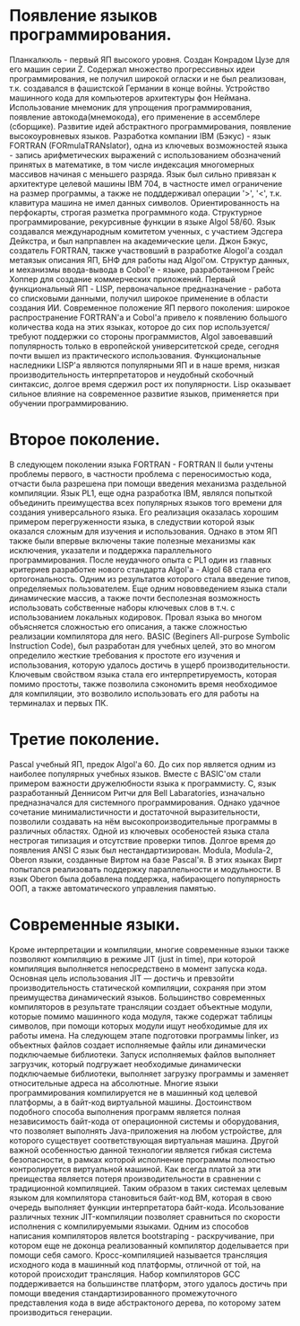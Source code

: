 # Появление языков программирования.
Планкалкюль - первый ЯП высокого уровня. Создан Конрадом Цузе для его машин серии Z. Содержал множество прогрессивных идеи программирования, не получил широкой огласки и не был реализован, т.к. создавался в фашистской Германии в конце войны.
Устройство машинного кода для компьютеров архитектуры фон Неймана. Использование мнемоник для упрощения программирования, появление автокода(мнемокода), его применение в ассемблере (сборщике). Развитие идей абстрактного программирования, появление высокоуровневых языков. Разработка компании IBM (Бэкус) - язык FORTRAN (FORmulaTRANslator), одна из ключевых возможностей языка - запись арифметических выражений с использованием обозначений принятых в математике, в том числе индексация многомерных массивов начиная с меньшего разряда. Язык был сильно привязан к архитектуре целевой машины IBM 704, в частносте имел ограничение на размер программы, а также не подддерживал операции '>', '<', т.к. клавитура машина не имел данных символов. Ориентированность на перфокарты, строгая разметка программного кода.
Структурное программирование, рекурсивные функции в языке Algol 58/60. Язык создавался международным комитетом ученных, с участием Эдсгера Дейкстра, и был напрпавлен на академические цели. Джон Бэкус, создатель FORTRAN, также участвовший в разработке Alogol'a создал метаязык описания ЯП, БНФ для работы над Algol'ом. 
Структур данных, и механизмы ввода-вывода в Cobol'е - языке, разработанном Грейс Хоппер для создание коммерческих приложений. 
Первый функциональный ЯП - LISP, первоначальное предназначение - работа со списковыми данными, получил широкое применение в области создания ИИ. 
Современное положение ЯП первого поколения: широкое распространение FORTRAN'а и Cobol'а привело к появлению большого количества кода на этих языках, которое до сих пор используется/требуют поддержки со стороны программистов, Algol завоевавший популярность только в европейской университетской среде, сегодня почти вышел из практического использования. Функциональные наследники LISP'а являются популярными ЯП и в наше время, низкая производительность интерпретаторов и неудобный скобочный синтаксис, долгое время сдержил рост их популярности. Lisp оказывает сильное влияние на современное развитие языков, применяется при обучении программированию.

# Второе поколение.
В следующем поколении языка FORTRAN - FORTRAN II были учтены проблемы первого, в частности проблема с переносимостью кода, отчасти была разрешена при помощи введения механизма раздельной компиляции.
Язык PL1, еще одна разработка IBM, являлся попыткой объединить преимущества всех популярных языков того времени для создания универсального языка. Его реализация оказалась хорошим примером перегруженности языка, в следуствии которой язык оказался сложным для изучения и использования. Однако в этом ЯП также были впервые включены такие полезные механизмы как исключения, указатели и поддержка параллельного программирования.
После неудачного опыта с PL1 один из главных критериев разработке нового стандарта Algol'a - Algol 68 стала его ортогональность. Одним из результатов которого стала введение типов, определяемых пользователем. Еще одним нововведением языка стали динамические массив, а также почти бесполезная возможность использовать собственные наборы ключевых слов в т.ч. с использованием локальных кодировок. Провал языка во многом объясняется сложностью его описания, а также сложностью реализации компилятора для него.
BASIC (Beginers All-purpose Symbolic Instruction Code), был разработан для учебных целей, это во многом определило жесткие требования к простоте его изучения и использования, которую удалось достичь в ущерб производительности. Ключевым свойством языка стала его интерпретируемость, которая помимо простоты, также позволила сэкономить время необходимое для компиляции, это возволило использовать его для работы на терминалах и первых ПК.

# Третие поколение.
Pascal учебный ЯП, предок Algol'а 60. До сих пор является одним из наиболее популярных учебных языков. Вместе с BASIC'ом стали примером важности дружелюбности языка к программисту.
C, язык разработанный Деннисом Ритчи для Bell Labaratories, изначально предназначался для системного программирования. Однако удачное сочетание минималистичности и достаточной выразительности, позволили создавать на нём высокопроизводительные программы в различных областях. Одной из ключевых особеностей языка стала нестрогая типизация и отсутствие проверки типов. Долгое время до появления ANSI C язык был нестандартизирован.
Modula, Modula-2, Oberon языки, созданные Виртом на базе Pascal'я. В этих языках Вирт попытался реализовать поддержку параллельности и модульности. В язык Oberon была добавлена поддержка, набирающего популярность ООП, а также автоматического управления памятью.

# Современные языки.
Кроме интерпретации и компиляции, многие современные языки также позволяют компиляцию в режиме JIT (just in time), при которой компиляция выполняется непосредствено в момент запуска кода. Основная цель использования JIT — достичь и превзойти производительность статической компиляции, сохраняя при этом преимущества динамический языков. Большинство современных компиляторов в результате трансляции создает объектные модули, которые помимо машинного кода модуля, также содержат таблицы символов, при помощи которых модули ищут необходимые для их работы имена. На следующем этапе подготовки программы linker, из объектных файлов создает исполняемые файлы или динамически подключаемые библиотеки. Запуск исполняемых файлов выполняет загрузчик, который подгружает необходимые динамически подключаемые библиотеки, выполняет загрузку программы и заменяет относительные адреса на абсолютные.
Многие языки программирования компилируется не в машинный код целевой платформы, а в байт-код виртуальной машины. Достоинством подобного способа выполнения программ является полная независимость байт-кода от операционной системы и оборудования, что позволяет выполнять Java-приложения на любом устройстве, для которого существует соответствующая виртуальная машина. Другой важной особенностью данной технологии является гибкая система безопасности, в рамках которой исполнение программы полностью контролируется виртуальной машиной. Как всегда платой за эти преищества является потеря производительности в сравнении с традиционной компиляцией.	Таким образом в таких системах целевым языком для компилятора становиться байт-код ВМ, которая в свою очередь выполняет функции интерпретатора байт-кода. Исользование различных техник JIT-компиляции позволяет сравниться по скорости исполнения с компилируемыми языками.
Одним из способов написания компиляторов явлется bootstraping - раскручивание, при котором еще не доконца реализованный компилятор доделывается при помощи себя самого. Кросс-компиляцией называется трансляция исходного кода в машинный код платформы, отличной от той, на которой происходит трансляция. Набор компиляторов GCC поддерживается на большинстве платформ, этого удалось достичь при помощи введения стандартизированного промежуточного представления кода в виде абстрактоного дерева, по которому затем производиться генерации.
